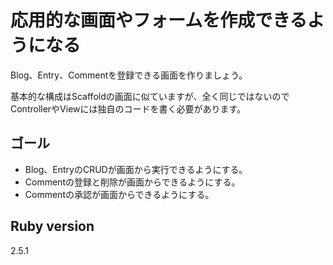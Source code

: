 # 応用的な画面やフォームを作成できるようになる

Blog、Entry、Commentを登録できる画面を作りましょう。

基本的な構成はScaffoldの画面に似ていますが、全く同じではないのでControllerやViewには独自のコードを書く必要があります。

## ゴール

- Blog、EntryのCRUDが画面から実行できるようにする。
- Commentの登録と削除が画面からできるようにする。
- Commentの承認が画面からできるようにする。

## Ruby version
2.5.1
